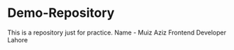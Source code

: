 # Demo-Repository
This is a repository just for practice.
Name - Muiz Aziz
Frontend Developer
Lahore
